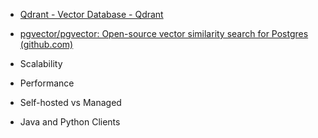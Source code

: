 - [Qdrant - Vector Database - Qdrant](https://qdrant.tech/)
- [pgvector/pgvector: Open-source vector similarity search for Postgres (github.com)](https://github.com/pgvector/pgvector)

- Scalability
- Performance
- Self-hosted vs Managed
- Java and Python Clients